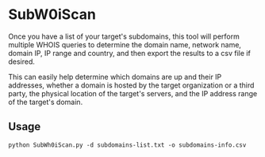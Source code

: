# SubW0iScan
Once you have a list of your target's subdomains, this tool will perform multiple WHOIS queries to determine the domain name, network name, domain IP, IP range and country, and then export the results to a csv file if desired.

This can easily help determine which domains are up and their IP addresses, whether a domain is hosted by the target organization or a third party, the physical location of the target's servers, and the IP address range of the target's domain.
## Usage
```python SubWh0iScan.py -d subdomains-list.txt -o subdomains-info.csv```
